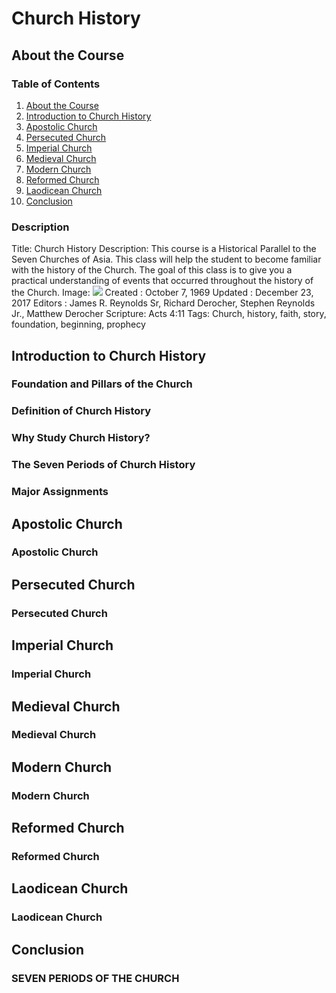 # Church History

## <a name="about"></a>About the Course

### Table of Contents

1. [About the Course](#about)
2. [Introduction to Church History](#one)
3. [Apostolic Church](#two)
4. [Persecuted Church](#three)
5. [Imperial Church](#four)
6. [Medieval Church](#five)
7. [Modern Church](#six)
8. [Reformed Church](#seven)
9. [Laodicean Church](#eight)
10. [Conclusion](#nine)

### Description

Title: Church History
Description: This course is a Historical Parallel to the Seven Churches of Asia. This class will help the student to become familiar with the history of the Church. The goal of this class is to give you a practical understanding of events that occurred throughout the history of the Church.
Image: <img src="http://bible.exchange/assets/img/eagle.gif" id="coverEagle" />
Created : October 7, 1969
Updated : December 23, 2017
Editors : James R. Reynolds Sr, Richard Derocher, Stephen Reynolds Jr., Matthew Derocher
Scripture: Acts 4:11
Tags: Church, history, faith, story, foundation, beginning, prophecy

## <a name="one"></a>Introduction to Church History

### Foundation and Pillars of the Church
<!-- include:foundation-and-pillars-of-the-church.md-->

### Definition of Church History
<!-- include:definition-of-church-history.md -->

### Why Study Church History?
<!-- include:why-study-church-history.md -->

### The Seven Periods of Church History
<!-- include:seven-periods-of-church-history.md -->

### Major Assignments
<!-- include: major-assignments.html -->

## <a name="two"></a>Apostolic Church

### Apostolic Church
<!-- include: apostolic-church.html -->

## <a name="three"></a>Persecuted Church

### Persecuted Church
<!-- include: persecuted-church.html -->

## <a name="four"></a>Imperial Church

### Imperial Church
<!-- include: imperial-church.html -->

## <a name="five"></a>Medieval Church

### Medieval Church
<!-- include: medieval-church.html -->

## <a name="six"></a>Modern Church

### Modern Church
<!-- include: modern-church.html -->

## <a name="seven"></a>Reformed Church

### Reformed Church
<!-- include: reformed-church.html -->

## <a name="eight"></a>Laodicean Church

### Laodicean Church
<!-- include: laodicean-church.html -->

## <a name="nine"></a>Conclusion
<!--Muhutasari-->

### SEVEN PERIODS OF THE CHURCH
<!-- VIPINDI SABA VYA KANISA -->
<!-- include: seven-periods-of-the-church-summary.html -->